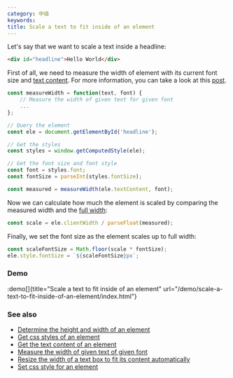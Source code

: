 ```yaml
---
category: 中级
keywords:
title: Scale a text to fit inside of an element
---
```


Let's say that we want to scale a text inside a headline:

```html
<div id="headline">Hello World</div>
```

First of all, we need to measure the width of element with its current font size and [text content](/get-the-text-content-of-an-element). For more information, you can take a look at this [post](/measure-the-width-of-given-text-of-given-font).

```js
const measureWidth = function(text, font) {
    // Measure the width of given text for given font
    ...
};

// Query the element
const ele = document.getElementById('headline');

// Get the styles
const styles = window.getComputedStyle(ele);

// Get the font size and font style
const font = styles.font;
const fontSize = parseInt(styles.fontSize);

const measured = measureWidth(ele.textContent, font);
```

Now we can calculate how much the element is scaled by comparing the measured width and the [full width](/determine-the-height-and-width-of-an-element):

```js
const scale = ele.clientWidth / parseFloat(measured);
```

Finally, we set the font size as the element scales up to full width:

```js
const scaleFontSize = Math.floor(scale * fontSize);
ele.style.fontSize = `${scaleFontSize}px`;
```

### Demo

:demo[]{title="Scale a text to fit inside of an element" url="/demo/scale-a-text-to-fit-inside-of-an-element/index.html"}

### See also

-   [Determine the height and width of an element](/determine-the-height-and-width-of-an-element)
-   [Get css styles of an element](/get-css-styles-of-an-element)
-   [Get the text content of an element](/get-the-text-content-of-an-element)
-   [Measure the width of given text of given font](/measure-the-width-of-given-text-of-given-font)
-   [Resize the width of a text box to fit its content automatically](/resize-the-width-of-a-text-box-to-fit-its-content-automatically)
-   [Set css style for an element](/set-css-style-for-an-element)
